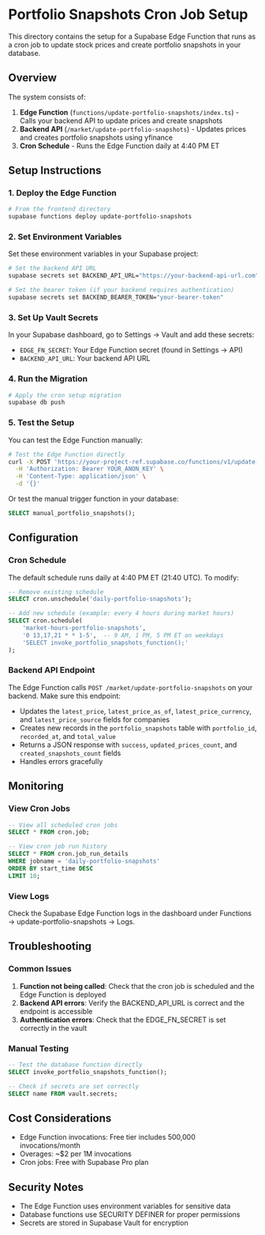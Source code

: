 # Portfolio Snapshots Cron Job Setup

This directory contains the setup for a Supabase Edge Function that runs as a cron job to update stock prices and create portfolio snapshots in your database.

## Overview

The system consists of:
1. **Edge Function** (`functions/update-portfolio-snapshots/index.ts`) - Calls your backend API to update prices and create snapshots
2. **Backend API** (`/market/update-portfolio-snapshots`) - Updates prices and creates portfolio snapshots using yfinance
3. **Cron Schedule** - Runs the Edge Function daily at 4:40 PM ET

## Setup Instructions

### 1. Deploy the Edge Function

```bash
# From the frontend directory
supabase functions deploy update-portfolio-snapshots
```

### 2. Set Environment Variables

Set these environment variables in your Supabase project:

```bash
# Set the backend API URL
supabase secrets set BACKEND_API_URL="https://your-backend-api-url.com"

# Set the bearer token (if your backend requires authentication)
supabase secrets set BACKEND_BEARER_TOKEN="your-bearer-token"
```

### 3. Set Up Vault Secrets

In your Supabase dashboard, go to Settings → Vault and add these secrets:

- `EDGE_FN_SECRET`: Your Edge Function secret (found in Settings → API)
- `BACKEND_API_URL`: Your backend API URL

### 4. Run the Migration

```bash
# Apply the cron setup migration
supabase db push
```

### 5. Test the Setup

You can test the Edge Function manually:

```bash
# Test the Edge Function directly
curl -X POST 'https://your-project-ref.supabase.co/functions/v1/update-portfolio-snapshots' \
  -H 'Authorization: Bearer YOUR_ANON_KEY' \
  -H 'Content-Type: application/json' \
  -d '{}'
```

Or test the manual trigger function in your database:

```sql
SELECT manual_portfolio_snapshots();
```

## Configuration

### Cron Schedule

The default schedule runs daily at 4:40 PM ET (21:40 UTC). To modify:

```sql
-- Remove existing schedule
SELECT cron.unschedule('daily-portfolio-snapshots');

-- Add new schedule (example: every 4 hours during market hours)
SELECT cron.schedule(
    'market-hours-portfolio-snapshots',
    '0 13,17,21 * * 1-5',  -- 9 AM, 1 PM, 5 PM ET on weekdays
    'SELECT invoke_portfolio_snapshots_function();'
);
```

### Backend API Endpoint

The Edge Function calls `POST /market/update-portfolio-snapshots` on your backend. Make sure this endpoint:
- Updates the `latest_price`, `latest_price_as_of`, `latest_price_currency`, and `latest_price_source` fields for companies
- Creates new records in the `portfolio_snapshots` table with `portfolio_id`, `recorded_at`, and `total_value`
- Returns a JSON response with `success`, `updated_prices_count`, and `created_snapshots_count` fields
- Handles errors gracefully

## Monitoring

### View Cron Jobs

```sql
-- View all scheduled cron jobs
SELECT * FROM cron.job;

-- View cron job run history
SELECT * FROM cron.job_run_details 
WHERE jobname = 'daily-portfolio-snapshots' 
ORDER BY start_time DESC 
LIMIT 10;
```

### View Logs

Check the Supabase Edge Function logs in the dashboard under Functions → update-portfolio-snapshots → Logs.

## Troubleshooting

### Common Issues

1. **Function not being called**: Check that the cron job is scheduled and the Edge Function is deployed
2. **Backend API errors**: Verify the BACKEND_API_URL is correct and the endpoint is accessible
3. **Authentication errors**: Check that the EDGE_FN_SECRET is set correctly in the vault

### Manual Testing

```sql
-- Test the database function directly
SELECT invoke_portfolio_snapshots_function();

-- Check if secrets are set correctly
SELECT name FROM vault.secrets;
```

## Cost Considerations

- Edge Function invocations: Free tier includes 500,000 invocations/month
- Overages: ~$2 per 1M invocations
- Cron jobs: Free with Supabase Pro plan

## Security Notes

- The Edge Function uses environment variables for sensitive data
- Database functions use SECURITY DEFINER for proper permissions
- Secrets are stored in Supabase Vault for encryption
